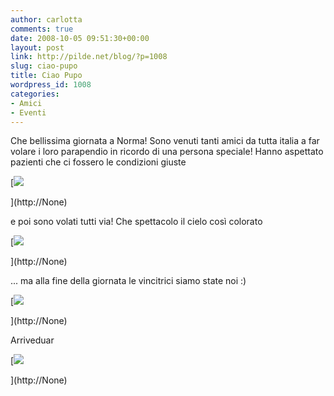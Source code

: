 ```yaml
---
author: carlotta
comments: true
date: 2008-10-05 09:51:30+00:00
layout: post
link: http://pilde.net/blog/?p=1008
slug: ciao-pupo
title: Ciao Pupo
wordpress_id: 1008
categories:
- Amici
- Eventi
---
```


Che bellissima giornata a Norma! Sono venuti tanti amici da tutta italia a far volare i loro parapendio in ricordo di una persona speciale! Hanno aspettato pazienti che ci fossero le condizioni giuste

[![]({{baseurl}}/uploads/2008/10/aterra1.jpg)


](http://None)




e poi sono volati tutti via! Che spettacolo il cielo così colorato

[![]({{baseurl}}/uploads/2008/10/involo.jpg)


](http://None)




... ma alla fine della giornata le vincitrici siamo state noi :)




[![]({{baseurl}}/uploads/2008/10/podio.jpg)


](http://None)




Arriveduar

[![]({{baseurl}}/uploads/2008/10/arriveduar.jpg)


](http://None)



